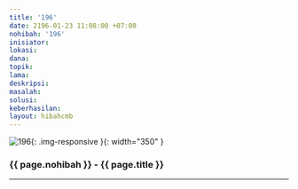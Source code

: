 ```yaml
---
title: '196'
date: 2196-01-23 11:08:00 +07:00
nohibah: '196'
inisiator:
lokasi:
dana:
topik:
lama:
deskripsi:
masalah:
solusi:
keberhasilan:
layout: hibahcmb
---
```


![196](/static/img/hibahcmb/196.png){: .img-responsive }{: width="350" }

### {{ page.nohibah }} - {{ page.title }}

---
